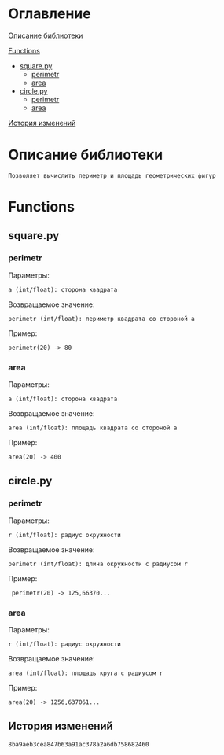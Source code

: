 # Оглавление
[Описание библиотеки](#описание-библиотеки)

[Functions](#functions)
- [square.py](#squarepy)
	- [perimetr](#perimetr)
	- [area](#area)
- [circle.py](#circlepy)
	- [perimetr](#perimetr-1)
	- [area](#area-1)

[История изменений](#история-изменений)
# Описание библиотеки
	Позволяет вычислить периметр и площадь геометрических фигур

# Functions

## square.py

### perimetr

Параметры:

    a (int/float): сторона квадрата
Возвращаемое значение:

    perimetr (int/float): периметр квадрата со стороной a
Пример:

    perimetr(20) -> 80

### area

Параметры:

    a (int/float): сторона квадрата
Возвращаемое значение:

    area (int/float): площадь квадрата со стороной a
Пример:

    area(20) -> 400


## circle.py

### perimetr

Параметры:

    r (int/float): радиус окружности
Возвращаемое значение:

    perimetr (int/float): длина окружности с радиусом r
Пример:

     perimetr(20) -> 125,66370...‬

### area

Параметры:
    
	r (int/float): радиус окружности
Возвращаемое значение:
    
	area (int/float): площадь круга с радиусом r
Пример:
    
	area(20) -> 1256,637061...


## История изменений
	8ba9aeb3cea847b63a91ac378a2a6db758682460
